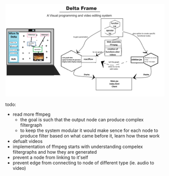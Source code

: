 ![data of the plan](Plan.jpg)

todo: 
- read more ffmpeg
    - the goal is such that the output node can produce complex filtergraph 
     - to keep the system modular it would make sence for each node to produce filter based on what came before it, learn how these work
- defualt videos
- implementation of ffmpeg starts with understanding compelex filtergraphs and how they are generated
- prevent a node from linking to it'self
- prevent edge from connecting to node of different type (ie. audio to video)

